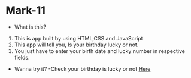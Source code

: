 # Mark-11
 * What is this?
 1. This is app built by using HTML,CSS and JavaScript
 2. This app will tell you, Is your birthday lucky or not.
 3. You just have to enter your birth date and lucky number in respective fields.

 * Wanna try it?
-Check your birthday is lucky or not [Here](https://check-birthday-luck-mk11.netlify.app/)